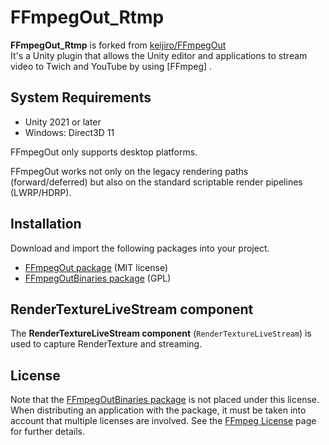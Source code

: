 FFmpegOut_Rtmp
=========

**FFmpegOut_Rtmp** is forked from [keijiro/FFmpegOut](https://github.com/keijiro/FFmpegOut)  
It's a Unity plugin that allows the Unity editor and applications to
stream video to Twich and YouTube by using [FFmpeg] .

System Requirements
-------------------

- Unity 2021 or later
- Windows: Direct3D 11

FFmpegOut only supports desktop platforms.

FFmpegOut works not only on the legacy rendering paths (forward/deferred) but
also on the standard scriptable render pipelines (LWRP/HDRP).

Installation
------------

Download and import the following packages into your project.

- [FFmpegOut package] (MIT license)
- [FFmpegOutBinaries package] (GPL)

[FFmpegOut package]: https://github.com/keijiro/FFmpegOut/releases
[FFmpegOutBinaries package]:
    https://github.com/keijiro/FFmpegOutBinaries/releases

RenderTextureLiveStream component
------------------------

The **RenderTextureLiveStream component** (`RenderTextureLiveStream`) is used to capture RenderTexture and streaming.

License
-------

Note that the [FFmpegOutBinaries package] is not placed under this license. 
When distributing an application with the package, it must be taken into
account that multiple licenses are involved. See the [FFmpeg License] page
for further details.

[FFmpeg License]: https://www.ffmpeg.org/legal.html
